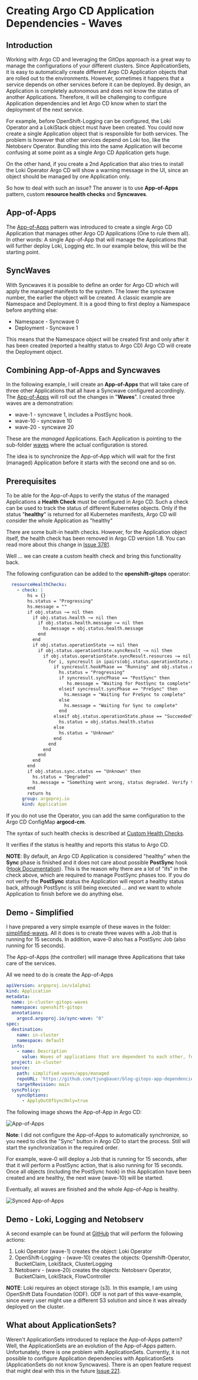 # Creating Argo CD Application Dependencies - Waves

## Introduction

Working with Argo CD and leveraging the GitOps approach is a great way to manage the configurations of your different clusters.
Since ApplicationSets, it is easy to automatically create different Argo CD Application objects that are rolled out to the environments. However, sometimes it happens that 
a service depends on other services before it can be deployed. By design, an Application is completely autonomous and does not know the status of another Applications. Therefore, it will be challenging to configure Application dependencies and let Argo CD know when to start the deployment of the next service. 

For example, before OpenShift-Logging can be configured, the Loki Operator and a LokiStack object must have been created. You could now create a single Application object that
is responsible for both services. The problem is however that other services depend on Loki too, like the Netobserv Operator. Bundling this into the same Application will become confusing at some point as a single Argo CD Application gets huge. 

On the other hand, if you create a 2nd Application that also tries to install the Loki Operator Argo CD will show a warning message in the UI, since an object should be managed by one Application only. 

So how to deal with such an issue? The answer is to use **App-of-Apps** pattern, custom **resource health checks** and **Syncwaves**. 

## App-of-Apps
The [App-of-Apps](https://argo-cd.readthedocs.io/en/stable/operator-manual/cluster-bootstrapping/) pattern was introduced to create a single Argo CD Application that manages other Argo CD Applications (One to rule them all). In other words: A single App-of-App that will manage the Applications that will further deploy Loki, Logging etc. In our example below, this will be the starting point.

## SyncWaves
With Syncwaves it is possible to define an order for Argo CD which will apply the managed manifests to the system. The lower the syncwave number, the earlier the object will be created. A classic example are Namespace and Deployment. It is a good thing to first deploy a Namespace before anything else:

- Namespace - Syncwave 0 
- Deployment - Syncwave 1 

This means that the Namespace object will be created first and only after it has been created (reported a healthy status to Argo CD) Argo CD will create the Deployment object. 

## Combining App-of-Apps and Syncwaves
In the following example, I will create an **App-of-Apps** that will take care of three other Applications that all have a Syncwave configured accordingly. The [App-of-Apps](https://github.com/tjungbauer/blog-gitops-app-dependencies/blob/main/simplified-waves/apps/controller/apps-of-apps.yaml) will roll out the changes in "**Waves**". I created three waves are a demonstration:

- wave-1 - syncwave 1, includes a PostSync hook.
- wave-10 - syncwave 10
- wave-20 - syncwave 20

These are the *managed* Applications. Each Application is pointing to the sub-folder [waves](https://github.com/tjungbauer/blog-gitops-app-dependencies/tree/main/simplified-waves/waves) where the actual configuration is stored.

The idea is to synchronize the App-of-App which will wait for the first (managed) Application before it starts with the second one and so on.

## Prerequisites
To be able for the App-of-Apps to verify the status of the managed Applications a **Health Check** must be configured in Argo CD. Such a check can be used to track the status of different Kubernetes objects. Only if the status "**healthy**" is returned for all Kubernetes manifests, Argo CD will consider the whole Application as "healthy"

There are some built-in health checks. However, for the Application object itself, the health check has been removed in Argo CD version 1.8. You can read more about this change in [Issue 3781](https://github.com/argoproj/argo-cd/issues/3781).

Well ... we can create a custom health check and bring this functionality back. 

The following configuration can be added to the **openshift-gitops** operator:

```yaml
  resourceHealthChecks:
    - check: |
        hs = {}
        hs.status = "Progressing"
        hs.message = ""
        if obj.status ~= nil then
          if obj.status.health ~= nil then
            if obj.status.health.message ~= nil then
              hs.message = obj.status.health.message
            end
          end
          if obj.status.operationState ~= nil then
            if obj.status.operationState.syncResult ~= nil then
              if obj.status.operationState.syncResult.resources ~= nil then
                for i, syncresult in ipairs(obj.status.operationState.syncResult.resources) do
                  if syncresult.hookPhase == "Running" and obj.status.operationState.phase == "Running" then 
                    hs.status = "Progressing"
                    if syncresult.syncPhase == "PostSync" then
                       hs.message = "Waiting for PostSync to complete"
                    elseif syncresult.syncPhase == "PreSync" then
                      hs.message = "Waiting for PreSync to complete"
                    else
                      hs.message = "Waiting for Sync to complete"
                    end
                  elseif obj.status.operationState.phase == "Succeeded" then
                    hs.status = obj.status.health.status
                  else
                    hs.status = "Unknown"
                  end
                end
              end
            end          
          end
        end
        if obj.status.sync.status == "Unknown" then
          hs.status = "Degraded"
          hs.message = "Something went wrong, status degraded. Verify the Argo CD Application"
        end
        return hs
      group: argoproj.io
      kind: Application
```

If you do not use the Operator, you can add the same configuration to the Argo CD ConfigMap **argocd-cm**.

The syntax of such health checks is described at [Custom Health Checks](]https://argo-cd.readthedocs.io/en/stable/operator-manual/health/#argocd-app).

It verifies if the status is healthy and reports this status to Argo CD.

**NOTE**: By default, an Argo CD Application is considered "healthy" when the **Sync** phase is finished and it does not care about possible **PostSync** hook ([Hook Documentation](https://argo-cd.readthedocs.io/en/stable/user-guide/resource_hooks/)). This is the reason why there are a lot of "ifs" in the check above, which are required to manage PostSync phases too. If you do not verify the **PostSync** status the Application will report a healthy status back, although PostSync is still being executed ... and we want to whole Application to finish before we do anything else.


## Demo - Simplified
I have prepared a very simple example of these waves in the folder: [simplified-waves](https://github.com/tjungbauer/blog-gitops-app-dependencies/tree/main/simplified-waves). 
All it does is to create three waves with a Job that is running for 15 seconds. In addition, wave-0 also has a PostSync Job (also running for 15 seconds).

The App-of-Apps (the controller) will manage three Applications that take care of the services.

All we need to do is create the App-of-Apps

```yaml
apiVersion: argoproj.io/v1alpha1
kind: Application
metadata:
  name: in-cluster-gitops-waves
  namespace: openshift-gitops
  annotations:
    argocd.argoproj.io/sync-wave: "0"
spec:
  destination:
    name: in-cluster
    namespace: default
  info:
    - name: Description
      value: Waves of applications that are dependent to each other, for example Loki, openshift-logging or NetObserv Operator
  project: in-cluster
  source:
    path: simplified-waves/apps/managed
    repoURL: 'https://github.com/tjungbauer/blog-gitops-app-dependencies'
    targetRevision: main
  syncPolicy:
    syncOptions:
      - ApplyOutOfSyncOnly=true
```

The following image shows the App-of-App in Argo CD:

![App-of-Apps](images/app-of-apps.png)

**Note**: I did not configure the App-of-Apps to automatically synchronize, so you need to click the "Sync" button in Argo CD to start the process. Still will start the synchronization in the required order. 

For example, wave-0 will deploy a Job that is running for 15 seconds, after that it will perform a PostSync action, that is also running for 15 seconds. 
Once all objects (including the PostSync hook) in this Application have been created and are healthy, the next wave (wave-10) will be started.

Eventually, all waves are finished and the whole App-of-App is healthy. 

![Synced App-of-Apps](images/app-of-apps-synced.png)

## Demo - Loki, Logging and Netobserv
A second example can be found at [GitHub](https://github.com/tjungbauer/blog-gitops-app-dependencies/tree/main/gitops-waves) that will perform the following actions:

1. Loki Operator (wave-1) creates the object: Loki Operator
2. OpenShift-Logging - (wave-10) creates the objects: Openshift-Operator, BucketClaim, LokiStack, ClusterLogging
3. Netobserv - (wave-20) creates the objects: Netobserv Operator, BucketClaim, LokiStack, FlowController

**NOTE**: Loki requires an object storage (s3). In this example, I am using OpenShift Data Foundation (ODF). ODF is not part of this wave-example, since every user might use a different S3 solution and since it was already deployed on the cluster. 


## What about ApplicationSets?
Weren't ApplicationSets introduced to replace the App-of-Apps pattern? Well, the ApplicationSets are an evolution of the App-of-Apps pattern. Unfortunately, there is one problem with ApplicationSets. Currently, it is not possible to configure Application dependencies with ApplicationSets (ApplicationSets do not know Syncwaves). There is an open feature request that might deal with this in the future [Issue 221](https://github.com/argoproj/applicationset/issues/221).

